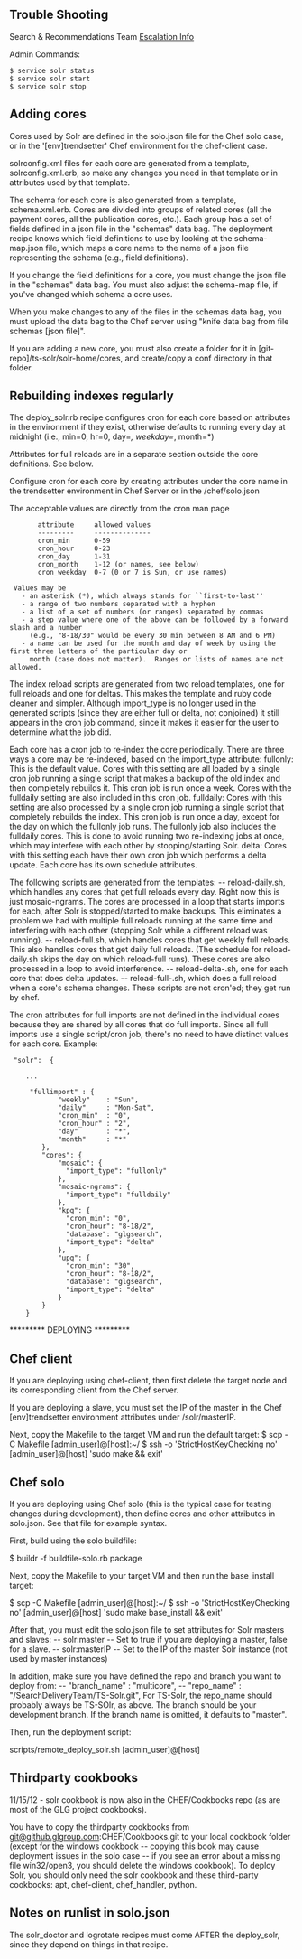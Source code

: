 Trouble Shooting
----------------
Search & Recommendations Team [Escalation Info](http://confluence.glgroup.com:8090/display/GLGDev/_Escalation+Info+-+Search "Contact telephone numbers and system usage and urgenc information")

Admin Commands:

```
$ service solr status
$ service solr start
$ service solr stop
```

Adding cores
------------
Cores used by Solr are defined in the solo.json file for the Chef solo case,
or  in the '[env]trendsetter' Chef environment for the chef-client case.

solrconfig.xml files for each core are generated from a template, solrconfig.xml.erb,
so make any changes you need in that template or in attributes used by that template.

The schema for each core is also generated from a template, schema.xml.erb. Cores are 
divided into groups of related cores (all the payment cores, all the publication cores, etc.).
Each group has a set of fields defined in a json file in the "schemas" data bag. The
deployment recipe knows which field definitions to use by looking at the schema-map.json
file, which maps a core name to the name of a json file representing the schema (e.g., field definitions).

If you change the field definitions for a core, you must change the json file
in the "schemas" data bag. You must also adjust the schema-map file, if you've changed which
schema a core uses. 

When you make changes to any of the files in the schemas data bag, you must upload
the data bag to the Chef server using "knife data bag from file schemas [json file]".

If you are adding a new core, you must also create a folder for it in [git-repo]/ts-solr/solr-home/cores,
and create/copy a conf directory in that folder.


Rebuilding indexes regularly
----------------------------
The deploy_solr.rb recipe configures cron for each core based on attributes in the environment if they
exist, otherwise defaults to running every day at midnight (i.e., min=0, hr=0, day=*, weekday=*, month=*)

Attributes for full reloads are in a separate section outside the core definitions. See below.

Configure cron for each core by creating attributes under the core name in the <env>trendsetter environment in
Chef Server or in the <git-repo>/chef/solo.json

The acceptable values are directly from the cron man page

           attribute     allowed values
           ---------     --------------
           cron_min      0-59
           cron_hour     0-23
           cron_day      1-31
           cron_month    1-12 (or names, see below)
           cron_weekday  0-7 (0 or 7 is Sun, or use names)

     Values may be
       - an asterisk (*), which always stands for ``first-to-last''
       - a range of two numbers separated with a hyphen
       - a list of a set of numbers (or ranges) separated by commas
       - a step value where one of the above can be followed by a forward slash and a number
         (e.g., "8-18/30" would be every 30 min between 8 AM and 6 PM)
       - a name can be used for the month and day of week by using the first three letters of the particular day or
         month (case does not matter).  Ranges or lists of names are not allowed.

The index reload scripts are generated from  two reload templates, one for full reloads and one for deltas. This makes the template 
and ruby code cleaner and simpler. Although import_type is no longer used in the generated scripts 
(since they are either full or delta, not conjoined) it still appears in the cron job command, since 
it makes it easier for the user to determine what the job did.

Each core has a cron job to re-index the core periodically. There are three
ways a core may be re-indexed, based on the import_type attribute:
   fullonly: This is the default value. Cores with this setting
             are all loaded by a single cron job running a single script
             that makes a backup of the old index and then completely
             rebuilds it. This cron job is run once a week. Cores with
             the fulldaily setting are also included in this cron job.
   fulldaily: Cores with this setting are also processed by a single
              cron job running a single script that completely
              rebuilds the index. This cron job is run once a day, except
              for the day on which the fullonly job runs. The fullonly 
              job also includes the fulldaily cores. This is done to
              avoid running two re-indexing jobs at once, which may
              interfere with each other by stopping/starting Solr.
   delta: Cores with this setting each have their own cron job which
          performs a delta update. Each core has its own schedule
          attributes.

The following scripts are generated from the templates:
-- reload-daily.sh, which handles any cores that get full reloads every day. 
Right now this is just mosaic-ngrams. The cores are processed in a loop that starts imports for each, 
after Solr is stopped/started to make backups. This eliminates a problem we had with multiple full 
reloads running at the same time and interfering with each other (stopping Solr while a different reload was running).
-- reload-full.sh, which handles cores that get weekly full reloads. This also handles cores 
that get daily full reloads. (The schedule for reload-daily.sh skips the day on which reload-full runs). 
These cores are also processed in a loop to avoid interference.
-- reload-delta-<corename>.sh, one for each core that does delta updates.
-- reload-full-<corename>.sh, which does a full reload when a core's schema changes. 
These scripts are not cron'ed; they get run by chef.

The cron attributes for full imports are not defined in the individual cores because they are 
shared by all cores that do full imports. Since all full imports use a single script/cron job, 
there's no need to have distinct values for each core. Example:

	 "solr":  {
		
		...
		
		 "fullimport" : {
		        "weekly"    : "Sun",
		        "daily"     : "Mon-Sat",
		        "cron_min"  : "0",
		        "cron_hour" : "2",
		        "day"       : "*",
		        "month"     : "*"
		    },
		    "cores": {
		    	"mosaic": {
		          "import_type": "fullonly"
		        },
		        "mosaic-ngrams": {
		          "import_type": "fulldaily"
		        },
		        "kpq": {
		          "cron_min": "0",
		          "cron_hour": "8-18/2",
		          "database": "glgsearch",
		          "import_type": "delta"
		        },
		        "upq": {
		          "cron_min": "30",
		          "cron_hour": "8-18/2",
		          "database": "glgsearch",
		          "import_type": "delta"
		        }
		    }
		}


********* DEPLOYING *********

Chef client
-----------
If you are deploying using chef-client, then first delete the target node and its corresponding
client from the Chef server. 

If you are deploying a slave, you must set the IP of the master 
in the Chef [env]trendsetter environment attributes under /solr/masterIP.

Next, copy the Makefile to the target VM and run the default target:
  $ scp -C Makefile [admin_user]@[host]:~/
  $ ssh -o 'StrictHostKeyChecking no' [admin_user]@[host] 'sudo make && exit'


Chef solo
---------
If you are deploying using Chef solo (this is the typical case for testing changes during development),
then define cores and other attributes in solo.json. See that file for example syntax. 

First, build using the solo buildfile:

$ buildr -f buildfile-solo.rb package

Next, copy the Makefile to your target VM and then run the base_install target:


  $ scp -C Makefile [admin_user]@[host]:~/
  $ ssh -o 'StrictHostKeyChecking no' [admin_user]@[host] 'sudo make base_install && exit'

After that, you must edit the solo.json file to set attributes for Solr masters and slaves:
-- solr:master -- Set to true if you are deploying a master, false for a slave.
-- solr:masterIP -- Set to the IP of the master Solr instance (not used by master instances)

In addition, make sure you have defined the repo and branch you want to deploy from:
-- "branch_name"         : "multicore",
-- "repo_name"           : "/SearchDeliveryTeam/TS-Solr.git",
For TS-Solr, the repo_name should probably always be TS-SOlr, as above. The branch 
should be your development branch. If the branch name is omitted, it defaults to "master".

Then, run the deployment script:

scripts/remote_deploy_solr.sh [admin_user]@[host]


Thirdparty cookbooks
--------------------
11/15/12 - solr cookbook is now also in the CHEF/Cookbooks repo (as are most of the GLG project cookbooks).

You have to copy the thirdparty cookbooks from git@github.glgroup.com:CHEF/Cookbooks.git 
to your local cookbook folder (except for the windows cookbook -- copying this book may cause 
deployment issues in the solo case -- if you see an error about a missing file win32/open3, you 
should delete the windows cookbook). To deploy Solr, you should only need the solr cookbook and these third-party
cookbooks: apt, chef-client, chef_handler, python.

Notes on runlist in solo.json
-----------------------------

The solr_doctor and logrotate recipes must come AFTER the deploy_solr, since they
depend on things in that recipe.
